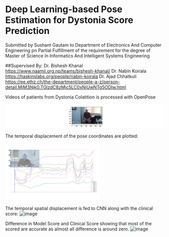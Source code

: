 # Deep Learning-based Pose Estimation for Dystonia Score Prediction
Submitted by Sushant Gautam to Department of Electronics And Computer Engineering pn Partial Fulfillment of the requirement for the degree of Master of Science In Informatics And Intelligent Systems Engineering

##Supervised By:
Dr. Bishesh Khanal https://www.naamii.org.np/teams/bishesh-khanal/
Dr. Nabin Koirala https://haskinslabs.org/people/nabin-koirala 
Dr. Ajad Chhatkuli https://ee.ethz.ch/the-department/people-a-z/person-detail.MjM3Njk0.TGlzdC8zMjc5LC0xNjUwNTg5ODIw.html


Videos of patients from Dystonia Colatition is processed with OpenPose

![image](https://github.com/SushantGautam/DystViz/blob/master/scripts/demo2.gif?raw=true)

The temporal displacement of the pose coordinates are plotted:

![image](https://github.com/SushantGautam/DystViz/blob/master/scripts/DYS_9_Neck_0.gif?raw=true)

The temporal spatial displacement is fed to CNN along with the clinical score:
![image](https://user-images.githubusercontent.com/16721983/164608373-3020b4bc-ea30-4529-89ad-ef3292de1b1a.png)

Difference in Model Score and Clinical Score showing that most of the scored are accurate as almost all difference is around zero.
![image](https://user-images.githubusercontent.com/16721983/164608438-967f179a-9e7d-4ddd-9d24-0d93a7035376.png)

